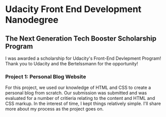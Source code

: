 # Udacity Front End Development Nanodegree
## The Next Generation Tech Booster Scholarship Program

I was awarded a scholarship for Udacity's Front-End Devlepment Program! Thank you to Udacity and the Bertelssmann for the opportunity!

### Project 1: Personal Blog Website

For this project, we used our knowledge of HTML and CSS to create a personal blog from scratch. Our submission was submitted and was evaluated for a number of critieria relating to the content and HTML and CSS markup. In the interest of time, I kept things relatively simple. I'll share more about my process as the project goes on.